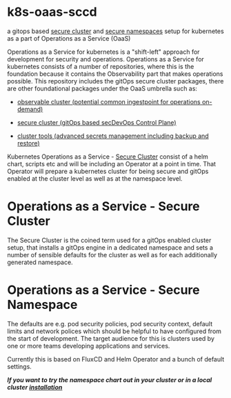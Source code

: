 # k8s-oaas-sccd
a gitops based [secure cluster](docs/secure-cluster-concepts.md) and [secure namespaces](charts/netic-namespace/README.md) setup for kubernetes as a part of Operations as a Service (OaaS)

Operations as a Service for kubernetes is a "shift-left" approach for development for security and operations. 
Operations as a Service for kubernetes consists of a number of repositories, where this is the foundation because it contains the Observability part that makes operations possible. 
This repository includes the gitOps secure cluster packages, there are other foundational packages under the OaaS umbrella such as:


* [observable cluster (potential common ingestpoint for operations on-demand)](https://github.com/neticdk/k8s-oaas-observability)

* [secure cluster (gitOps based secDevOps Control Plane)](https://github.com/neticdk/k8s-oaas-sccd)
  
* [cluster tools (advanced secrets management including backup and restore)](https://github.com/neticdk/k8s-oaas-tools)

Kubernetes Operations as a Service - [Secure Cluster](docs/secure-cluster-concepts.md) consist of a helm chart, scripts etc and will be including an Operator at a point in time.
That Operator will prepare a kubernetes cluster for being secure and gitOps enabled at the cluster level as well as at the namespace level.

# Operations as a Service - Secure Cluster
The Secure Cluster is the coined term used for a gitOps enabled cluster setup, that installs a gitOps engine in a dedicated namespace and sets a number of sensible defaults for the cluster as well as for each additionally generated namespace.

# Operations as a Service - Secure Namespace
The defaults are e.g. pod security policies, pod security context, default limits and network polices which should be helpful to have configured from the start of development. The target audience for this is clusters used by one or more teams developing applications and services.

Currently this is based on FluxCD and Helm Operator and a bunch of default settings.

***If you want to try the namespace chart out in your cluster or in a local cluster [installation](charts/netic-namespace/README.md)*** 



